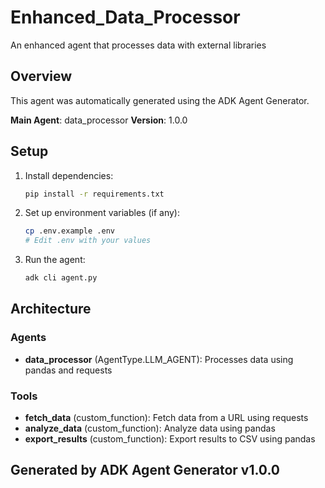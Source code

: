 # Enhanced_Data_Processor

An enhanced agent that processes data with external libraries

## Overview

This agent was automatically generated using the ADK Agent Generator.

**Main Agent**: data_processor
**Version**: 1.0.0

## Setup

1. Install dependencies:
   ```bash
   pip install -r requirements.txt
   ```

2. Set up environment variables (if any):
   ```bash
   cp .env.example .env
   # Edit .env with your values
   ```

3. Run the agent:
   ```bash
   adk cli agent.py
   ```

## Architecture

### Agents
- **data_processor** (AgentType.LLM_AGENT): Processes data using pandas and requests

### Tools
- **fetch_data** (custom_function): Fetch data from a URL using requests
- **analyze_data** (custom_function): Analyze data using pandas
- **export_results** (custom_function): Export results to CSV using pandas

## Generated by ADK Agent Generator v1.0.0
